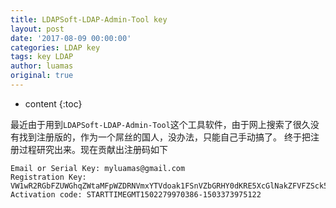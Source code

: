 ```yaml
---
title: LDAPSoft-LDAP-Admin-Tool key
layout: post
date: '2017-08-09 00:00:00'
categories: LDAP key
tags: key LDAP
author: luamas
original: true
---
```


* content
{:toc}

最近由于用到`LDAPSoft-LDAP-Admin-Tool`这个工具软件，由于网上搜索了很久没有找到注册版的，作为一个屌丝的国人，没办法，只能自己手动搞了。
终于把注册过程研究出来。现在贡献出注册码如下





```
Email or Serial Key: myluamas@gmail.com
Registration Key: VW1wR2RGbFZUWGhqZWtaMFpWZDRNVmxYTVdoak1FSnVZbGRHY0dKRE5XcGlNakZFVFZSck5VOVVRWGxNZWtFMFRIcEpkMDFVWXowPQ==
Activation code: STARTTIMEGMT1502279970386-1503373975122
```



